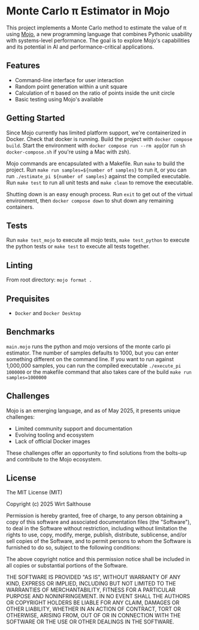 # Monte Carlo π Estimator in Mojo

This project implements a Monte Carlo method to estimate the value of π using [Mojo](https://www.modular.com/mojo), a new programming language that combines Pythonic usability with systems-level performance. The goal is to explore Mojo's capabilities and its potential in AI and performance-critical applications.

## Features

- Command-line interface for user interaction
- Random point generation within a unit square
- Calculation of π based on the ratio of points inside the unit circle
- Basic testing using Mojo's available

## Getting Started
Since Mojo currently has limited platform support, we're containerized in Docker.
Check that docker is running. Build the project with `docker compose build`. 
Start the environment with `docker compose run --rm app`(or run `sh docker-compose.sh` if you're using a Mac with zsh).

Mojo commands are encapsulated with a Makefile. Run `make` to build the project. Run `make run samples=${number of samples}` to run it, or you can run `./estimate_pi ${number of samples}` against the compiled executable. Run `make test` to run all unit tests and `make clean` to remove the executable.

Shutting down is an easy enough process. Run `exit` to get out of the virtual environment, then `docker compose down` to shut down any remaining containers.

## Tests
Run `make test_mojo` to execute all mojo tests, `make test_python` to execute the python tests or `make test` to execute all tests together.

## Linting
From root directory: `mojo format .`

## Prequisites
  - `Docker` and `Docker Desktop`

## Benchmarks
`main.mojo` runs the python and mojo versions of the monte carlo pi estimator. The number of samples defaults to 1000, but you can enter something different on the command line.
If you want to run against 1,000,000 samples, you can run the compiled executable
`./execute_pi 1000000` 
or the makefile command that also takes care of the build
`make run samples=1000000`

## Challenges

Mojo is an emerging language, and as of May 2025, it presents unique challenges:
  - Limited community support and documentation
  - Evolving tooling and ecosystem
  - Lack of official Docker images

These challenges offer an opportunity to find solutions from the bolts-up and contribute to the Mojo ecosystem.

## License
 
The MIT License (MIT)

Copyright (c) 2025 Wirt Salthouse

Permission is hereby granted, free of charge, to any person obtaining a copy of this software and associated documentation files (the "Software"), to deal in the Software without restriction, including without limitation the rights to use, copy, modify, merge, publish, distribute, sublicense, and/or sell copies of the Software, and to permit persons to whom the Software is furnished to do so, subject to the following conditions:

The above copyright notice and this permission notice shall be included in all copies or substantial portions of the Software.

THE SOFTWARE IS PROVIDED "AS IS", WITHOUT WARRANTY OF ANY KIND, EXPRESS OR IMPLIED, INCLUDING BUT NOT LIMITED TO THE WARRANTIES OF MERCHANTABILITY, FITNESS FOR A PARTICULAR PURPOSE AND NONINFRINGEMENT. IN NO EVENT SHALL THE AUTHORS OR COPYRIGHT HOLDERS BE LIABLE FOR ANY CLAIM, DAMAGES OR OTHER LIABILITY, WHETHER IN AN ACTION OF CONTRACT, TORT OR OTHERWISE, ARISING FROM, OUT OF OR IN CONNECTION WITH THE SOFTWARE OR THE USE OR OTHER DEALINGS IN THE SOFTWARE.
